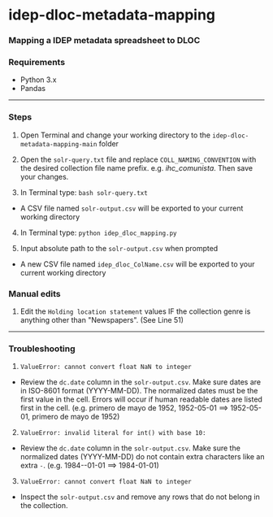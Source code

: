 # idep-dloc-metadata-mapping
### Mapping a IDEP metadata spreadsheet to DLOC


### Requirements
* Python 3.x
* Pandas

------------

### Steps
1. Open Terminal and change your working directory to the ```idep-dloc-metadata-mapping-main``` folder

2. Open the ```solr-query.txt``` file and replace ```COLL_NAMING_CONVENTION``` with the desired collection file name prefix. e.g. *ihc_comunista*. Then save your changes.

3. In Terminal type: ```bash solr-query.txt```

* A CSV file named ```solr-output.csv``` will be exported to your current working directory

4. In Terminal type: ```python idep_dloc_mapping.py```

5. Input absolute path to the ```solr-output.csv``` when prompted

* A new CSV file named ```idep_dloc_ColName.csv``` will be exported to your current working directory

### Manual edits
1. Edit the ```Holding location statement``` values IF the collection genre is anything other than "Newspapers". (See Line 51)

------------
### Troubleshooting

1. ```ValueError: cannot convert float NaN to integer```
* Review the ```dc.date``` column in the ```solr-output.csv```. Make sure dates are in ISO-8601 format (YYYY-MM-DD). The normalized dates must be the first value in the cell. Errors will occur if human readable dates are listed first in the cell. (e.g. primero de mayo de 1952, 1952-05-01 ==> 1952-05-01, primero de mayo de 1952)

2. ```ValueError: invalid literal for int() with base 10:```
* Review the ```dc.date``` column in the ```solr-output.csv```. Make sure the normalized dates (YYYY-MM-DD) do not contain extra characters like an extra ```-```. (e.g. 1984--01-01 ==> 1984-01-01)

3. ```ValueError: cannot convert float NaN to integer```
* Inspect the ```solr-output.csv``` and remove any rows that do not belong in the collection.
